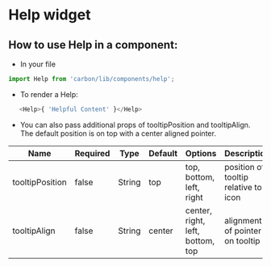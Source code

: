 # Help widget

## How to use Help in a component:

* In your file

```javascript
import Help from 'carbon/lib/components/help';
```

*  To render a Help:

```javascript
   <Help>{ 'Helpful Content' }</Help>
```

 *  You can also pass additional props of tooltipPosition and tooltipAlign. The default position is on top with a center aligned pointer.

| Name           | Required    | Type           | Default       | Options                            | Description  |
| -------------- | ----------- | -------------  | ------------- | ---------------------------------- | ------------ |
| tooltipPosition| false       | String         |      top      |  top, bottom, left, right          | position of tooltip relative to icon|
| tooltipAlign | false       | String         |      center   |  center, right, left, bottom, top  | alignment of pointer on tooltip|
